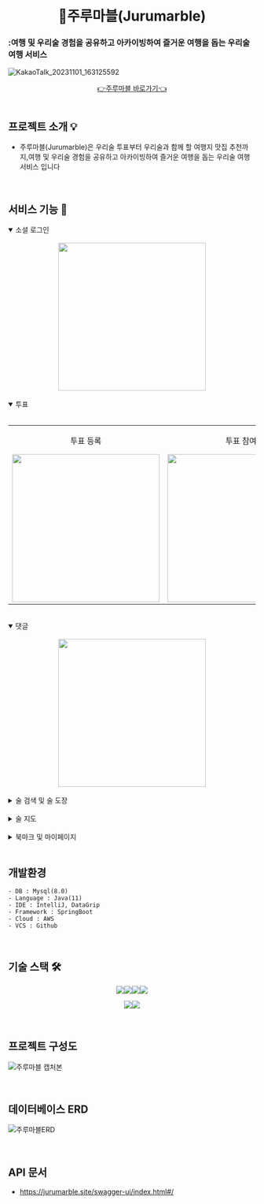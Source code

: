 # <div align="center"> 🍶주루마블(Jurumarble)</div>

### :여행 및 우리술 경험을 공유하고 아카이빙하여 즐거운 여행을 돕는 우리술 여행 서비스

![KakaoTalk_20231101_163125592](https://github.com/jurumarble/jurumarble-BE/assets/80972298/64f13983-44e1-47f2-a36d-0ba5d9b4f8af)

<div align="center">
    <a href="https://jurumarble.vercel.app">👉주루마블 바로가기👈</a>
</div>


<br>

## 프로젝트 소개 💡
- 주루마블(Jurumarble)은 우리술 투표부터 우리술과 함께 할 여행지 맛집 추천까지,여행 및 우리술 경험을 공유하고 아카이빙하여 즐거운 여행을 돕는 우리술 여행 서비스 입니다

<br>

## 서비스 기능 📖

<details open>
<summary>소셜 로그인</summary>
<br>
<div style="display: flex; justify-content: center;">
  <img src="https://github.com/jurumarble/jurumarble-BE/assets/80972298/1b08e0b8-94b5-4df1-82bf-b9c91f03e58d"  width="300"/>
</div>
</details>

<br>

<details open>
<summary>투표</summary>
<br>
<table>
<tr>
<td style="text-align: center; vertical-align: middle;">
  <p>투표 등록</p>
  <img src="https://github.com/jurumarble/jurumarble-BE/assets/80972298/9d8965dc-21c2-4ab4-b325-0960d0f2e923" width="300"/>
</td>
<td style="text-align: center; vertical-align: middle;">
  <p>투표 참여</p>
  <img src="https://github.com/jurumarble/jurumarble-BE/assets/80972298/9d5da981-1aa1-455d-a12f-7de13bbd7cfa" width="300"/>
</td>
</tr>
</table>
</details>
<br>

<details open>
<summary>댓글</summary>
<br>
<div style="display: flex; justify-content: center;">
  <img src="https://github.com/jurumarble/jurumarble-BE/assets/80972298/a0198457-577a-4cd0-9b21-d4f79d3133e8" width="300"/>
</div>
</details>

<br>

<details>
<summary>술 검색 및 술 도장</summary>
<br>
<div style="display: flex; justify-content: center;">
  <img src="https://github.com/jurumarble/jurumarble-BE/assets/80972298/a4b74ec2-24f9-433f-ae6a-651f1665b43b" width="300"/>
</div>
</details>

<br>

<details>
<summary>술 지도</summary>
<br>
<div style="display: flex; justify-content: center;">
  <img src="https://github.com/jurumarble/jurumarble-BE/assets/80972298/4d61bf0f-3939-47f2-9348-0a87d9704d11" width="300"/>
</div>
</details>

<br>

<details>
<summary>북마크 및 마이페이지</summary>
<br>
<div style="display: flex; justify-content: center;">
  <img src="https://github.com/jurumarble/jurumarble-BE/assets/80972298/d70965de-761d-42db-ac81-5495bbda7c17" width="300"/>
</div>
</details>

<br>

## 개발환경
```
- DB : Mysql(8.0)
- Language : Java(11)
- IDE : IntelliJ, DataGrip
- Framework : SpringBoot
- Cloud : AWS
- VCS : Github
```
<br>

## 기술 스택 🛠

<div align = "center">
<img src="https://img.shields.io/badge/springboot-6DB33F?style=for-the-badge&logo=springboot&logoColor=white"><img src="https://img.shields.io/badge/java-007396?style=for-the-badge&logo=java&logoColor=white"><img src="https://img.shields.io/badge/gradle-02303A?style=for-the-badge&logo=gradle&logoColor=white"><img src="https://img.shields.io/badge/mysql-4479A1?style=for-the-badge&logo=mysql&logoColor=white">

<img src="https://img.shields.io/badge/amazonaws-232F3E?style=for-the-badge&logo=amazonaws&logoColor=white"><img src="https://img.shields.io/badge/Redis-DC382D?style=for-the-badge&logo=Redis&logoColor=white"> 
</div>

<br>

## 프로젝트 구성도

![주루마블 캡처본](https://github.com/jurumarble/jurumarble-BE/assets/80972298/8db9f0fd-b732-484b-9233-fb08be6f3820)

<br>

## 데이터베이스 ERD
![주루마블ERD](https://github.com/jurumarble/jurumarble-BE/assets/80972298/696511c0-82a9-4a31-83e3-2ff1f31aa392)

<br>

## API 문서
- https://jurumarble.site/swagger-ui/index.html#/

